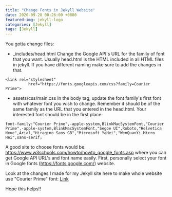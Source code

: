```yaml
---
title: "Change Fonts in Jekyll Website"
date: 2020-09-28 00:26:00 +0800
featured-img: jekyll-logo
categories: [Jekyll]
tags: [Jekyll]
---
```

You gotta change files:

- _includes/head.html
Change the Google API's URL for the family of font that you want. Usually head.html is the HTML included in all HTML files in jekyll. If you have different naming make sure to add the changes in that.
```
<link rel="stylesheet"
          href="https://fonts.googleapis.com/css?family=Courier Prime">
```

- assets/css/main.css
In the body tag, update the font family's first font with whatever font you wish to change. Remember it should be of the same family as the URL that you entered in the head.html. Your interested font should be in the first place:
```
font-family:"Courier Prime",-apple-system,BlinkMacSystemFont,"Courier Prime",-apple-system,BlinkMacSystemFont,"Segoe UI",Roboto,"Helvetica Neue",Arial,"Hiragino Sans GB","Microsoft YaHei","WenQuanYi Micro Hei",sans-serif;
```


A good site to choose fonts would be: https://www.w3schools.com/howto/howto_google_fonts.asp where you can get Google API URL's and font name easily. First, personally select your font in Google fonts (https://fonts.google.com/) website.

Look at the changes I made for my Jekyll site here to make whole website use "Courier Prime" font: [Link](https://github.com/krishnachaitanya7/krishnachaitanya7.github.io/commit/3eb06ae6ebea111269e65b8e3aa77056509d7fed)

Hope this helps!!
